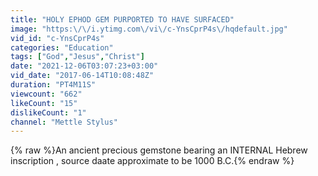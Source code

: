 ```yaml
---
title: "HOLY EPHOD GEM PURPORTED TO HAVE SURFACED"
image: "https:\/\/i.ytimg.com\/vi\/c-YnsCprP4s\/hqdefault.jpg"
vid_id: "c-YnsCprP4s"
categories: "Education"
tags: ["God","Jesus","Christ"]
date: "2021-12-06T03:07:23+03:00"
vid_date: "2017-06-14T10:08:48Z"
duration: "PT4M11S"
viewcount: "662"
likeCount: "15"
dislikeCount: "1"
channel: "Mettle Stylus"
---
```

{% raw %}An ancient precious gemstone bearing an INTERNAL Hebrew inscription , source daate  approximate to be 1000 B.C.{% endraw %}
